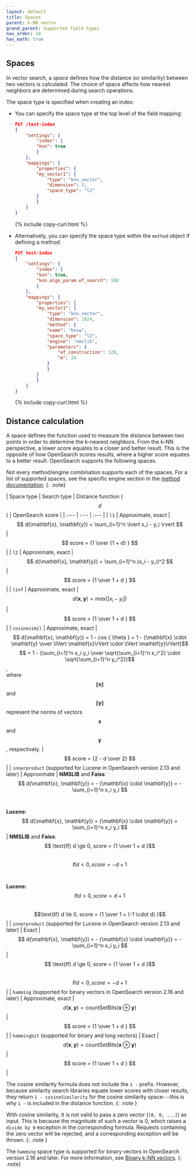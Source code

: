 ```yaml
---
layout: default
title: Spaces
parent: k-NN vector
grand_parent: Supported field types
nav_order: 10
has_math: true
---
```


## Spaces

In vector search, a _space_ defines how the distance (or similarity) between two vectors is calculated. The choice of space affects how nearest neighbors are determined during search operations. 

The space type is specified when creating an index:

- You can specify the space type at the top level of the field mapping:

    ```json
    PUT /test-index
    {
        "settings": {
            "index": {
            "knn": true
            }
        },
        "mappings": {
            "properties": {
            "my_vector1": {
                "type": "knn_vector",
                "dimension": 3,
                "space_type": "l2"
            }
            }
        }
    }
    ```
    {% include copy-curl.html %}

- Alternatively, you can specify the space type within the `method` object if defining a method:

    ```json
    PUT test-index
    {
        "settings": {
            "index": {
            "knn": true,
            "knn.algo_param.ef_search": 100
            }
        },
        "mappings": {
            "properties": {
            "my_vector1": {
                "type": "knn_vector",
                "dimension": 1024,
                "method": {
                "name": "hnsw",
                "space_type": "l2",
                "engine": "nmslib",
                "parameters": {
                    "ef_construction": 128,
                    "m": 24
                }
                }
            }
            }
        }
    }
    ```
    {% include copy-curl.html %}

## Distance calculation

A space defines the function used to measure the distance between two points in order to determine the k-nearest neighbors. From the k-NN perspective, a lower score equates to a closer and better result. This is the opposite of how OpenSearch scores results, where a higher score equates to a better result. OpenSearch supports the following spaces. 

Not every method/engine combination supports each of the spaces. For a list of supported spaces, see the specific engine section in the [method documentation]({{site.url}}{{site.baseurl}}/field-types/supported-field-types/knn-methods-engines/).
{: .note}

| Space type | Search type | Distance function ($$d$$ ) | OpenSearch score |
| :--- | :--- | :--- |
| `l1`  | Approximate, exact | $$ d(\mathbf{x}, \mathbf{y}) = \sum_{i=1}^n \lvert x_i - y_i \rvert $$ | $$ score = {1 \over {1 + d} } $$ |
| `l2`  | Approximate, exact | $$ d(\mathbf{x}, \mathbf{y}) = \sum_{i=1}^n (x_i - y_i)^2 $$ | $$ score = {1 \over 1 + d } $$ |
| `linf` | Approximate, exact | $$ d(\mathbf{x}, \mathbf{y}) = max(\lvert x_i - y_i \rvert) $$ | $$ score = {1 \over 1 + d } $$ |
| `cosinesimil` | Approximate, exact | $$ d(\mathbf{x}, \mathbf{y}) = 1 - cos { \theta } = 1 - {\mathbf{x} \cdot \mathbf{y} \over \lVert \mathbf{x}\rVert \cdot \lVert \mathbf{y}\rVert}$$$$ = 1 - {\sum_{i=1}^n x_i y_i \over \sqrt{\sum_{i=1}^n x_i^2} \cdot \sqrt{\sum_{i=1}^n y_i^2}}$$, <br> where $$\lVert \mathbf{x}\rVert$$ and $$\lVert \mathbf{y}\rVert$$ represent the norms of vectors $$\mathbf{x}$$ and $$\mathbf{y}$$, respectively. | $$ score = {2 - d \over 2} $$ |
| `innerproduct` (supported for Lucene in OpenSearch version 2.13 and later) | Approximate | **NMSLIB** and **Faiss**:<br> $$ d(\mathbf{x}, \mathbf{y}) = - {\mathbf{x} \cdot \mathbf{y}} = - \sum_{i=1}^n x_i y_i $$  <br><br>**Lucene**:<br> $$ d(\mathbf{x}, \mathbf{y}) = {\mathbf{x} \cdot \mathbf{y}} = \sum_{i=1}^n x_i y_i $$ | **NMSLIB** and **Faiss**:<br> $$ \text{If} d \ge 0,  score = {1 \over 1 + d }$$ <br> $$\text{If} d < 0, score = −d + 1$$  <br><br>**Lucene:**<br> $$ \text{If} d > 0, score = d + 1 $$ <br> $$\text{If} d \le 0, score = {1 \over 1 + (-1 \cdot d) }$$ |
| `innerproduct` (supported for Lucene in OpenSearch version 2.13 and later) | Exact | $$ d(\mathbf{x}, \mathbf{y}) = - {\mathbf{x} \cdot \mathbf{y}} = - \sum_{i=1}^n x_i y_i $$ | $$ \text{If} d \ge 0,  score = {1 \over 1 + d }$$ <br> $$\text{If} d < 0, score = −d + 1$$ |
| `hamming` (supported for binary vectors in OpenSearch version 2.16 and later) | Approximate, exact | $$ d(\mathbf{x}, \mathbf{y}) = \text{countSetBits}(\mathbf{x} \oplus \mathbf{y})$$ | $$ score = {1 \over 1 + d } $$ |
| `hammingbit` (supported for binary and long vectors) | Exact | $$ d(\mathbf{x}, \mathbf{y}) = \text{countSetBits}(\mathbf{x} \oplus \mathbf{y})$$ | $$ score = {1 \over 1 + d } $$ |

The cosine similarity formula does not include the `1 -` prefix. However, because similarity search libraries equate lower scores with closer results, they return `1 - cosineSimilarity` for the cosine similarity space---this is why `1 -` is included in the distance function.
{: .note }

With cosine similarity, it is not valid to pass a zero vector (`[0, 0, ...]`) as input. This is because the magnitude of such a vector is 0, which raises a `divide by 0` exception in the corresponding formula. Requests containing the zero vector will be rejected, and a corresponding exception will be thrown.
{: .note }

The `hamming` space type is supported for binary vectors in OpenSearch version 2.16 and later. For more information, see [Binary k-NN vectors]({{site.url}}{{site.baseurl}}/field-types/supported-field-types/knn-memory-optimized#binary-vectors).
{: .note}
